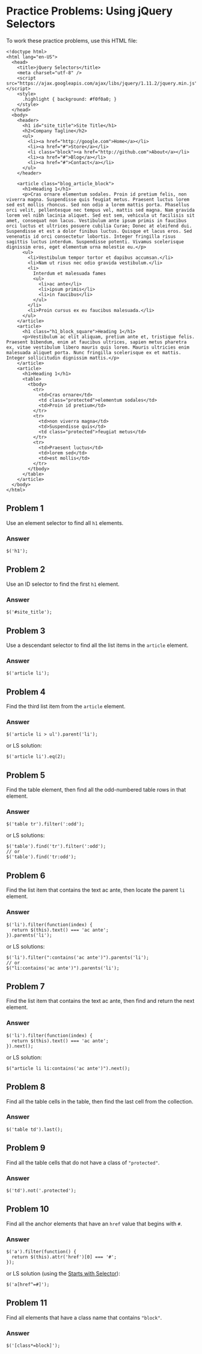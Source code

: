 # Practice Problems: Using jQuery Selectors

To work these practice problems, use this HTML file:

```
<!doctype html>
<html lang="en-US">
  <head>
    <title>jQuery Selectors</title>
    <meta charset="utf-8" />
    <script src="https://ajax.googleapis.com/ajax/libs/jquery/1.11.2/jquery.min.js"></script>
    <style>
      .highlight { background: #f0f0a0; }
    </style>
  </head>
  <body>
    <header>
      <h1 id="site_title">Site Title</h1>
      <h2>Company Tagline</h2>
      <ul>
        <li><a href="http://google.com">Home</a></li>
        <li><a href="#">Store</a></li>
        <li class="block"><a href="http://github.com">About</a></li>
        <li><a href="#">Blog</a></li>
        <li><a href="#">Contact</a></li>
      </ul>
    </header>

    <article class="blog_article_block">
      <h1>Heading 1</h1>
      <p>Cras ornare elementum sodales. Proin id pretium felis, non viverra magna. Suspendisse quis feugiat metus. Praesent luctus lorem sed est mollis rhoncus. Sed non odio a lorem mattis porta. Phasellus orci velit, pellentesque nec tempus vel, mattis sed magna. Nam gravida lorem vel nibh lacinia aliquet. Sed est sem, vehicula ut facilisis sit amet, consequat non lacus. Vestibulum ante ipsum primis in faucibus orci luctus et ultrices posuere cubilia Curae; Donec at eleifend dui. Suspendisse et est a dolor finibus luctus. Quisque et lacus eros. Sed venenatis id orci consectetur lobortis. Integer fringilla risus sagittis luctus interdum. Suspendisse potenti. Vivamus scelerisque dignissim eros, eget elementum urna molestie eu.</p>
      <ul>
        <li>Vestibulum tempor tortor et dapibus accumsan.</li>
        <li>Nam ut risus nec odio gravida vestibulum.</li>
        <li>
          Interdum et malesuada fames
          <ul>
            <li>ac ante</li>
            <li>ipsum primis</li>
            <li>in faucibus</li>
          </ul>
        </li>
        <li>Proin cursus ex eu faucibus malesuada.</li>
      </ul>
    </article>
    <article>
      <h1 class="h1_block_square">Heading 1</h1>
      <p>Vestibulum ac elit aliquam, pretium ante et, tristique felis. Praesent bibendum, enim at faucibus ultrices, sapien metus pharetra ex, vitae vestibulum libero mauris quis lorem. Mauris ultricies enim malesuada aliquet porta. Nunc fringilla scelerisque ex et mattis. Integer sollicitudin dignissim mattis.</p>
    </article>
    <article>
      <h1>Heading 1</h1>
      <table>
        <tbody>
          <tr>
            <td>Cras ornare</td>
            <td class="protected">elementum sodales</td>
            <td>Proin id pretium</td>
          </tr>
          <tr>
            <td>non viverra magna</td>
            <td>Suspendisse quis</td>
            <td class="protected">feugiat metus</td>
          </tr>
          <tr>
            <td>Praesent luctus</td>
            <td>lorem sed</td>
            <td>est mollis</td>
          </tr>
        </tbody>
      </table>
    </article>
  </body>
</html>
```

## Problem 1

Use an element selector to find all `h1` elements.

### Answer

```
$('h1');
```

## Problem 2

Use an ID selector to find the first `h1` element.

### Answer

```
$('#site_title');
```

## Problem 3

Use a descendant selector to find all the list items in the `article` element.

### Answer

```
$('article li');
```

## Problem 4

Find the third list item from the `article` element.

### Answer

```
$('article li > ul').parent('li');
```

or LS solution:

```
$('article li').eq(2);
```

## Problem 5

Find the table element, then find all the odd-numbered table rows in that element.

### Answer

```
$('table tr').filter(':odd');
```

or LS solutions:

```
$('table').find('tr').filter(':odd');
// or
$('table').find('tr:odd');
```

## Problem 6

Find the list item that contains the text ac ante, then locate the parent `li` element.

### Answer

```
$('li').filter(function(index) {
  return $(this).text() === 'ac ante';
}).parents('li');
```

or LS solutions:

```
$('li').filter(":contains('ac ante')").parents('li');
// or
$("li:contains('ac ante')").parents('li');
```

## Problem 7

Find the list item that contains the text ac ante, then find and return the next element.

### Answer

```
$('li').filter(function(index) {
  return $(this).text() === 'ac ante';
}).next();
```

or LS solution:

```
$("article li li:contains('ac ante')").next();

```

## Problem 8

Find all the table cells in the table, then find the last cell from the collection.

### Answer

```
$('table td').last();
```

## Problem 9

Find all the table cells that do not have a class of `"protected"`.

### Answer

```
$('td').not('.protected');
```

## Problem 10

Find all the anchor elements that have an `href` value that begins with `#`.

### Answer

```
$('a').filter(function() {
  return $(this).attr('href')[0] === '#';
});
```

or LS solution (using the [Starts with Selector](https://api.jquery.com/attribute-starts-with-selector/)):

```
$('a[href^=#]');
```

## Problem 11

Find all elements that have a class name that contains `"block"`.

### Answer

```
$('[class*=block]');
```
